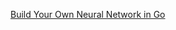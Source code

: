[Build Your Own Neural Network in Go](https://towardsdatascience.com/neural-network-from-scratch-in-go-language-b98e2abcced3)


